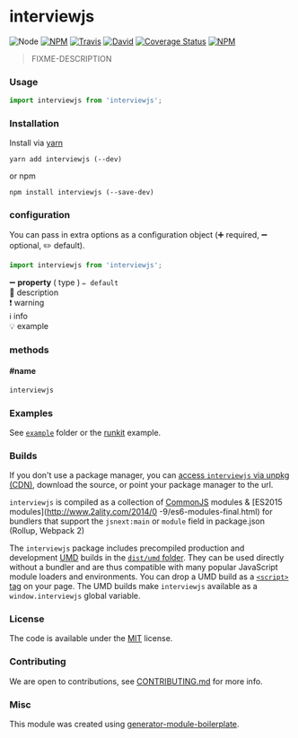 # interviewjs

![Node](https://img.shields.io/node/v/interviewjs.svg?style=flat-square)
[![NPM](https://img.shields.io/npm/v/interviewjs.svg?style=flat-square)](https://www.npmjs.com/package/interviewjs)
[![Travis](https://img.shields.io/travis/AJInteractive/interviewjs/master.svg?style=flat-square)](https://travis-ci.org/AJInteractive/interviewjs)
[![David](https://img.shields.io/david/AJInteractive/interviewjs.svg?style=flat-square)](https://david-dm.org/AJInteractive/interviewjs)
[![Coverage Status](https://img.shields.io/coveralls/AJInteractive/interviewjs.svg?style=flat-square)](https://coveralls.io/github/AJInteractive/interviewjs)
[![NPM](https://img.shields.io/npm/dt/interviewjs.svg?style=flat-square)](https://www.npmjs.com/package/interviewjs)

> FIXME-DESCRIPTION

### Usage

```js
import interviewjs from 'interviewjs';

```

### Installation

Install via [yarn](https://github.com/yarnpkg/yarn)

	yarn add interviewjs (--dev)

or npm

	npm install interviewjs (--save-dev)


### configuration

You can pass in extra options as a configuration object (➕ required, ➖ optional, ✏️ default).

```js
import interviewjs from 'interviewjs';

```

➖ **property** ( type ) ` ✏️ default `
<br/> 📝 description
<br/> ❗️ warning
<br/> ℹ️ info
<br/> 💡 example

### methods

#### #name

```js
interviewjs

```

### Examples

See [`example`](example/script.js) folder or the [runkit](https://runkit.com/AJInteractive/interviewjs) example.

### Builds

If you don't use a package manager, you can [access `interviewjs` via unpkg (CDN)](https://unpkg.com/interviewjs/), download the source, or point your package manager to the url.

`interviewjs` is compiled as a collection of [CommonJS](http://webpack.github.io/docs/commonjs.html) modules & [ES2015 modules](http://www.2ality.com/2014/0
  -9/es6-modules-final.html) for bundlers that support the `jsnext:main` or `module` field in package.json (Rollup, Webpack 2)

The `interviewjs` package includes precompiled production and development [UMD](https://github.com/umdjs/umd) builds in the [`dist/umd` folder](https://unpkg.com/interviewjs/dist/umd/). They can be used directly without a bundler and are thus compatible with many popular JavaScript module loaders and environments. You can drop a UMD build as a [`<script>` tag](https://unpkg.com/interviewjs) on your page. The UMD builds make `interviewjs` available as a `window.interviewjs` global variable.

### License

The code is available under the [MIT](LICENSE) license.

### Contributing

We are open to contributions, see [CONTRIBUTING.md](CONTRIBUTING.md) for more info.

### Misc

This module was created using [generator-module-boilerplate](https://github.com/duivvv/generator-module-boilerplate).
